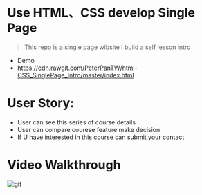 # Use HTML、CSS develop Single Page

> This repo is a single page wibsite I build a self lesson intro

* Demo
* https://cdn.rawgit.com/PeterPanTW/html-CSS_SinglePage_Intro/master/index.html

# User Story:
* User can see this series of course details
* User can compare courese feature make decision
* If U have interested in this course can submit your contact

# Video Walkthrough
![gif](file:///C:/Users/Jason/Documents/Learning_All/html-CSS_SinglePage_Intro/Demo_SinglePage_Intro.gif)
